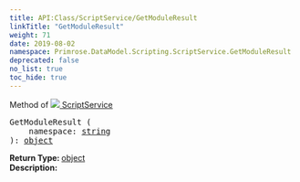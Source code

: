 ```yaml
---
title: API:Class/ScriptService/GetModuleResult
linkTitle: "GetModuleResult"
weight: 71
date: 2019-08-02
namespace: Primrose.DataModel.Scripting.ScriptService.GetModuleResult
deprecated: false
no_list: true
toc_hide: true
---
```

Method of <a href="/docs/api-reference/Class/ScriptService"><img src="/icons/silk/default.png"/>&nbsp;ScriptService</a>
<pre class="method-declaration">
GetModuleResult (
    namespace: <a class="type" href="/docs/api-reference/System/string">string</a>
): <a class="type" href="/docs/api-reference/System/object">object</a></pre>
<b>Return Type: </b>
<a class="type" href="/docs/api-reference/System/object">object</a>
<br/>
<b>Description: </b>